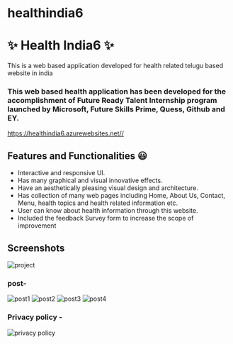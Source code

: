 # healthindia6
# ✨ Health India6  ✨
This is a web based application developed for health related telugu based website in india

### This web based health application has been developed for the accomplishment of Future Ready Talent Internship program launched by Microsoft, Future Skills Prime, Quess, Github and EY.

https://healthindia6.azurewebsites.net//


## Features and Functionalities 😃

- Interactive and responsive UI.
- Has many graphical and visual innovative effects.
- Have an aesthetically pleasing visual design and architecture.
- Has collection of many web pages including Home, About Us, Contact, Menu, health topics and health related information etc.
- User can know about health information through this website.
- Included the feedback Survey form to increase the scope of improvement 

## Screenshots

 
   ![project](https://user-images.githubusercontent.com/110052708/194552753-76759fa3-381c-473c-85cc-29a7e59d1e20.jpg)


### post-
![post1](https://user-images.githubusercontent.com/110052708/194554478-a5d92136-56e6-4d65-a00e-56643c8b8c50.jpg)
![post2](https://user-images.githubusercontent.com/110052708/194554546-99c90ffc-fc55-4857-8fc8-f74e2699e9b8.jpg)
![post3](https://user-images.githubusercontent.com/110052708/194554572-05f599a4-fc6a-4ace-899a-38d649c93e71.jpg)
![post4](https://user-images.githubusercontent.com/110052708/194554592-58e2732d-1905-4bc0-805c-a452e892fa56.jpg)

### Privacy policy -
![privacy policy](https://user-images.githubusercontent.com/110052708/194553250-33e8ca51-f21d-4b88-b1ee-9f216e7bdac0.jpg)
